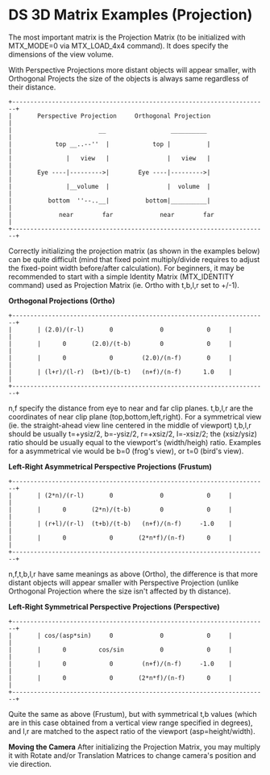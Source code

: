 # DS 3D Matrix Examples (Projection)


The most important matrix is the Projection Matrix (to be initialized
with MTX_MODE=0 via MTX_LOAD_4x4 command). It does specify the
dimensions of the view volume.

With Perspective Projections more distant objects will appear smaller,
with Orthogonal Projects the size of the objects is always same
regardless of their distance.


```
+-----------------------------------------------------------------------+
|       Perspective Projection     Orthogonal Projection                |
|                        __                  __________                 |
|            top __..--''  |            top |          |                |
|               |   view   |                |   view   |                |
|       Eye ----|--------->|        Eye ----|--------->|                |
|               |__volume  |                |  volume  |                |
|          bottom  ''--..__|          bottom|__________|                |
|             near        far             near        far               |
+-----------------------------------------------------------------------+
```


Correctly initializing the projection matrix (as shown in the examples
below) can be quite difficult (mind that fixed point multiply/divide
requires to adjust the fixed-point width before/after calculation). For
beginners, it may be recommended to start with a simple Identity Matrix
(MTX_IDENTITY command) used as Projection Matrix (ie. Ortho with t,b,l,r
set to +/-1).

**Orthogonal Projections (Ortho)**

```
+-----------------------------------------------------------------------+
|       | (2.0)/(r-l)       0             0            0     |          |
|       |      0       (2.0)/(t-b)        0            0     |          |
|       |      0            0        (2.0)/(n-f)       0     |          |
|       | (l+r)/(l-r)  (b+t)/(b-t)   (n+f)/(n-f)      1.0    |          |
+-----------------------------------------------------------------------+
```

n,f specify the distance from eye to near and far clip planes. t,b,l,r
are the coordinates of near clip plane (top,bottom,left,right). For a
symmetrical view (ie. the straight-ahead view line centered in the
middle of viewport) t,b,l,r should be usually t=+ysiz/2, b=-ysiz/2,
r=+xsiz/2, l=-xsiz/2; the (xsiz/ysiz) ratio should be usually equal to
the viewport\'s (width/heigh) ratio. Examples for a asymmetrical vie
would be b=0 (frog\'s view), or t=0 (bird\'s view).

**Left-Right Asymmetrical Perspective Projections (Frustum)**

```
+-----------------------------------------------------------------------+
|       | (2*n)/(r-l)       0             0            0     |          |
|       |      0       (2*n)/(t-b)        0            0     |          |
|       | (r+l)/(r-l)  (t+b)/(t-b)   (n+f)/(n-f)     -1.0    |          |
|       |      0            0       (2*n*f)/(n-f)      0     |          |
+-----------------------------------------------------------------------+
```

n,f,t,b,l,r have same meanings as above (Ortho), the difference is that
more distant objects will appear smaller with Perspective Projection
(unlike Orthogonal Projection where the size isn\'t affected by th
distance).

**Left-Right Symmetrical Perspective Projections (Perspective)**

```
+-----------------------------------------------------------------------+
|       | cos/(asp*sin)     0             0            0     |          |
|       |      0         cos/sin          0            0     |          |
|       |      0            0        (n+f)/(n-f)     -1.0    |          |
|       |      0            0       (2*n*f)/(n-f)      0     |          |
+-----------------------------------------------------------------------+
```

Quite the same as above (Frustum), but with symmetrical t,b values
(which are in this case obtained from a vertical view range specified in
degrees), and l,r are matched to the aspect ratio of the viewport
(asp=height/width).

**Moving the Camera**
After initializing the Projection Matrix, you may multiply it with
Rotate and/or Translation Matrices to change camera\'s position and vie
direction.



